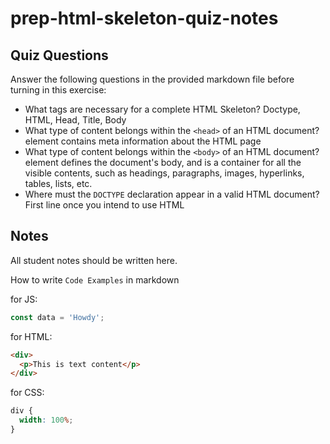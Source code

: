 # prep-html-skeleton-quiz-notes

## Quiz Questions

Answer the following questions in the provided markdown file before turning in this exercise:

- What tags are necessary for a complete HTML Skeleton?
  Doctype, HTML, Head, Title, Body
- What type of content belongs within the `<head>` of an HTML document?
  element contains meta information about the HTML page
- What type of content belongs within the `<body>` of an HTML document?
  element defines the document's body, and is a container for all the visible contents, such as headings, paragraphs, images, hyperlinks, tables, lists, etc.
- Where must the `DOCTYPE` declaration appear in a valid HTML document?
  First line once you intend to use HTML

## Notes

All student notes should be written here.

How to write `Code Examples` in markdown

for JS:

```javascript
const data = 'Howdy';
```

for HTML:

```html
<div>
  <p>This is text content</p>
</div>
```

for CSS:

```css
div {
  width: 100%;
}
```
